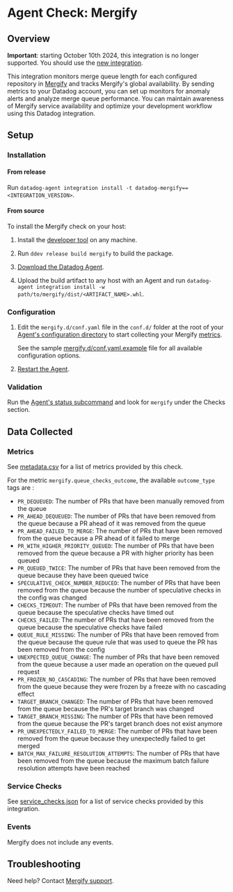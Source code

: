 # Agent Check: Mergify

## Overview

**Important**: starting October 10th 2024, this integration is no longer supported. You should use the [new integration](/integrations/mergify-oauth).

This integration monitors merge queue length for each configured repository in
[Mergify][1] and tracks Mergify's global availability. By sending metrics to your
Datadog account, you can set up monitors for anomaly alerts and analyze merge
queue performance. You can maintain awareness of Mergify service availability
and optimize your development workflow using this Datadog integration.

## Setup

### Installation

#### From release

Run `datadog-agent integration install -t datadog-mergify==<INTEGRATION_VERSION>`.

#### From source

To install the Mergify check on your host:

1. Install the [developer tool][8] on any machine.

2. Run `ddev release build mergify` to build the package.

3. [Download the Datadog Agent][2].

4. Upload the build artifact to any host with an Agent and
 run `datadog-agent integration install -w
 path/to/mergify/dist/<ARTIFACT_NAME>.whl`.

### Configuration

1. Edit the `mergify.d/conf.yaml` file in the `conf.d/` folder at the root of your [Agent's configuration directory][9] to start collecting your Mergify [metrics](#metrics).

   See the sample [mergify.d/conf.yaml.example][3] file for all available configuration options.

2. [Restart the Agent][4].

### Validation

Run the [Agent's status subcommand][5] and look for `mergify` under the Checks section.

## Data Collected

### Metrics

See [metadata.csv][6] for a list of metrics provided by this check.

For the metric `mergify.queue_checks_outcome`, the available `outcome_type` tags are :

- `PR_DEQUEUED`: The number of PRs that have been manually removed from the queue
- `PR_AHEAD_DEQUEUED`: The number of PRs that have been removed from the queue because a PR ahead of it was removed from the queue
- `PR_AHEAD_FAILED_TO_MERGE`: The number of PRs that have been removed from the queue because a PR ahead of it failed to merge
- `PR_WITH_HIGHER_PRIORITY_QUEUED`: The number of PRs that have been removed from the queue because a PR with higher priority has been queued
- `PR_QUEUED_TWICE`: The number of PRs that have been removed from the queue because they have been queued twice
- `SPECULATIVE_CHECK_NUMBER_REDUCED`: The number of PRs that have been removed from the queue because the number of speculative checks in the config was changed
- `CHECKS_TIMEOUT`: The number of PRs that have been removed from the queue because the speculative checks have timed out
- `CHECKS_FAILED`: The number of PRs that have been removed from the queue because the speculative checks have failed
- `QUEUE_RULE_MISSING`: The number of PRs that have been removed from the queue because the queue rule that was used to queue the PR has been removed from the config
- `UNEXPECTED_QUEUE_CHANGE`: The number of PRs that have been removed from the queue because a user made an operation on the queued pull request
- `PR_FROZEN_NO_CASCADING`: The number of PRs that have been removed from the queue because they were frozen by a freeze with no cascading effect
- `TARGET_BRANCH_CHANGED`: The number of PRs that have been removed from the queue because the PR's target branch was changed
- `TARGET_BRANCH_MISSING`: The number of PRs that have been removed from the queue because the PR's target branch does not exist anymore
- `PR_UNEXPECTEDLY_FAILED_TO_MERGE`: The number of PRs that have been removed from the queue because they unexpectedly failed to get merged
- `BATCH_MAX_FAILURE_RESOLUTION_ATTEMPTS`: The number of PRs that have been removed from the queue because the maximum batch failure resolution attempts have been reached

### Service Checks

See [service_checks.json][7] for a list of service checks provided by this integration.

### Events

Mergify does not include any events.

## Troubleshooting

Need help? Contact [Mergify support][1].

[1]: https://mergify.com
[2]: /account/settings/agent/latest
[3]: https://github.com/DataDog/integrations-extras/blob/master/mergify/datadog_checks/mergify/data/conf.yaml.example
[4]: https://docs.datadoghq.com/agent/guide/agent-commands/#start-stop-and-restart-the-agent
[5]: https://docs.datadoghq.com/agent/guide/agent-commands/#agent-status-and-information
[6]: https://github.com/DataDog/integrations-extras/blob/master/mergify/metadata.csv
[7]: https://github.com/DataDog/integrations-extras/blob/master/mergify/assets/service_checks.json
[8]: https://docs.datadoghq.com/developers/integrations/new_check_howto/#configure-the-developer-tool
[9]: https://docs.datadoghq.com/agent/guide/agent-configuration-files/#agent-configuration-directory
